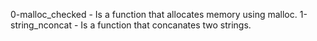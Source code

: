0-malloc_checked - Is a function that allocates memory using malloc.
1-string_nconcat - Is a function that concanates two strings.
